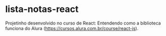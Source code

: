 # lista-notas-react

Projetinho desenvolvido no curso de React: Entendendo como a biblioteca funciona do Alura (https://cursos.alura.com.br/course/react-js).
